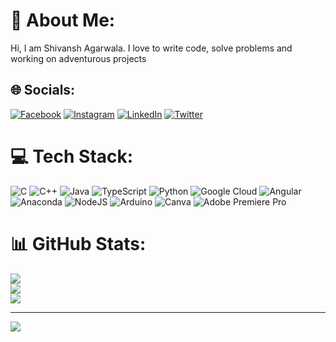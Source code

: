 # 💫 About Me:
Hi, I am Shivansh Agarwala. I love to write code, solve problems and working on adventurous projects<br>


## 🌐 Socials:
[![Facebook](https://img.shields.io/badge/Facebook-%231877F2.svg?logo=Facebook&logoColor=white)](https://facebook.com/shivansh.agarwala) [![Instagram](https://img.shields.io/badge/Instagram-%23E4405F.svg?logo=Instagram&logoColor=white)](https://instagram.com/shivansh_agarwala) [![LinkedIn](https://img.shields.io/badge/LinkedIn-%230077B5.svg?logo=linkedin&logoColor=white)](https://linkedin.com/in/shivanshagarwala) [![Twitter](https://img.shields.io/badge/Twitter-%231DA1F2.svg?logo=Twitter&logoColor=white)](https://twitter.com/Shivansh__A) 

# 💻 Tech Stack:
![C](https://img.shields.io/badge/c-%2300599C.svg?style=for-the-badge&logo=c&logoColor=white) ![C++](https://img.shields.io/badge/c++-%2300599C.svg?style=for-the-badge&logo=c%2B%2B&logoColor=white) ![Java](https://img.shields.io/badge/java-%23ED8B00.svg?style=for-the-badge&logo=java&logoColor=white) ![TypeScript](https://img.shields.io/badge/typescript-%23007ACC.svg?style=for-the-badge&logo=typescript&logoColor=white) ![Python](https://img.shields.io/badge/python-3670A0?style=for-the-badge&logo=python&logoColor=ffdd54) ![Google Cloud](https://img.shields.io/badge/Google%20Cloud-%234285F4.svg?style=for-the-badge&logo=google-cloud&logoColor=white) ![Angular](https://img.shields.io/badge/angular-%23DD0031.svg?style=for-the-badge&logo=angular&logoColor=white) ![Anaconda](https://img.shields.io/badge/Anaconda-%2344A833.svg?style=for-the-badge&logo=anaconda&logoColor=white) ![NodeJS](https://img.shields.io/badge/node.js-6DA55F?style=for-the-badge&logo=node.js&logoColor=white) ![Arduino](https://img.shields.io/badge/-Arduino-00979D?style=for-the-badge&logo=Arduino&logoColor=white) ![Canva](https://img.shields.io/badge/Canva-%2300C4CC.svg?style=for-the-badge&logo=Canva&logoColor=white) ![Adobe Premiere Pro](https://img.shields.io/badge/Adobe%20Premiere%20Pro-9999FF.svg?style=for-the-badge&logo=Adobe%20Premiere%20Pro&logoColor=white)
# 📊 GitHub Stats:
![](https://github-readme-stats.vercel.app/api?username=Shivansh2753&theme=dark&hide_border=false&include_all_commits=false&count_private=false)<br/>
![](https://github-readme-streak-stats.herokuapp.com/?user=Shivansh2753&theme=dark&hide_border=false)<br/>
![](https://github-readme-stats.vercel.app/api/top-langs/?username=Shivansh2753&theme=dark&hide_border=false&include_all_commits=false&count_private=false&layout=compact)

---
[![](https://visitcount.itsvg.in/api?id=Shivansh2753&icon=0&color=0)](https://visitcount.itsvg.in)
